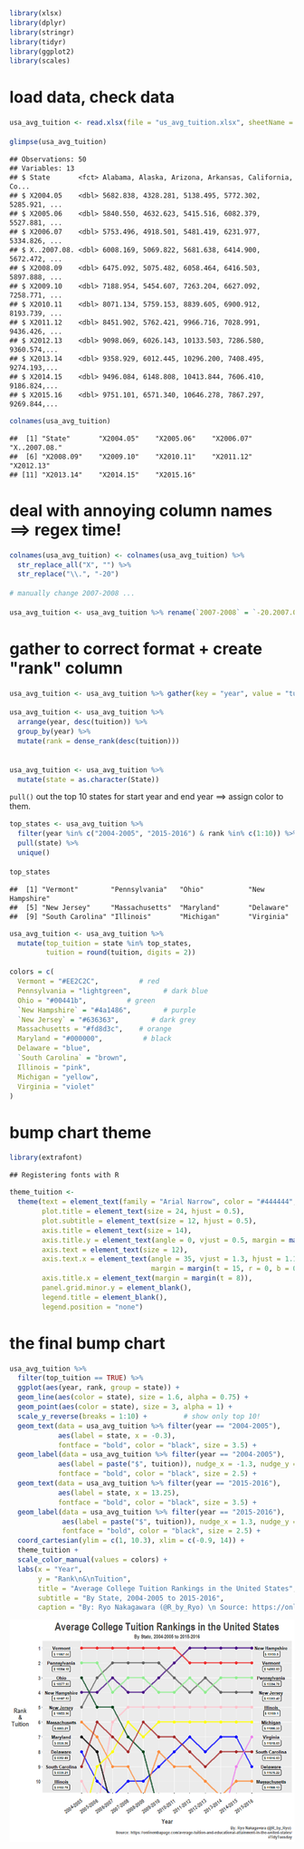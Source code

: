 ``` r
library(xlsx)
library(dplyr)
library(stringr)
library(tidyr)
library(ggplot2)
library(scales)
```

load data, check data
=====================

``` r
usa_avg_tuition <- read.xlsx(file = "us_avg_tuition.xlsx", sheetName = "Table 5")

glimpse(usa_avg_tuition)
```

    ## Observations: 50
    ## Variables: 13
    ## $ State       <fct> Alabama, Alaska, Arizona, Arkansas, California, Co...
    ## $ X2004.05    <dbl> 5682.838, 4328.281, 5138.495, 5772.302, 5285.921, ...
    ## $ X2005.06    <dbl> 5840.550, 4632.623, 5415.516, 6082.379, 5527.881, ...
    ## $ X2006.07    <dbl> 5753.496, 4918.501, 5481.419, 6231.977, 5334.826, ...
    ## $ X..2007.08. <dbl> 6008.169, 5069.822, 5681.638, 6414.900, 5672.472, ...
    ## $ X2008.09    <dbl> 6475.092, 5075.482, 6058.464, 6416.503, 5897.888, ...
    ## $ X2009.10    <dbl> 7188.954, 5454.607, 7263.204, 6627.092, 7258.771, ...
    ## $ X2010.11    <dbl> 8071.134, 5759.153, 8839.605, 6900.912, 8193.739, ...
    ## $ X2011.12    <dbl> 8451.902, 5762.421, 9966.716, 7028.991, 9436.426, ...
    ## $ X2012.13    <dbl> 9098.069, 6026.143, 10133.503, 7286.580, 9360.574,...
    ## $ X2013.14    <dbl> 9358.929, 6012.445, 10296.200, 7408.495, 9274.193,...
    ## $ X2014.15    <dbl> 9496.084, 6148.808, 10413.844, 7606.410, 9186.824,...
    ## $ X2015.16    <dbl> 9751.101, 6571.340, 10646.278, 7867.297, 9269.844,...

``` r
colnames(usa_avg_tuition)
```

    ##  [1] "State"       "X2004.05"    "X2005.06"    "X2006.07"    "X..2007.08."
    ##  [6] "X2008.09"    "X2009.10"    "X2010.11"    "X2011.12"    "X2012.13"   
    ## [11] "X2013.14"    "X2014.15"    "X2015.16"

deal with annoying column names ==&gt; regex time!
==================================================

``` r
colnames(usa_avg_tuition) <- colnames(usa_avg_tuition) %>% 
  str_replace_all("X", "") %>% 
  str_replace("\\.", "-20")

# manually change 2007-2008 ...

usa_avg_tuition <- usa_avg_tuition %>% rename(`2007-2008` = `-20.2007.08.`)
```

gather to correct format + create "rank" column
===============================================

``` r
usa_avg_tuition <- usa_avg_tuition %>% gather(key = "year", value = "tuition", -State)

usa_avg_tuition <- usa_avg_tuition %>% 
  arrange(year, desc(tuition)) %>% 
  group_by(year) %>% 
  mutate(rank = dense_rank(desc(tuition)))


usa_avg_tuition <- usa_avg_tuition %>% 
  mutate(state = as.character(State))
```

`pull()` out the top 10 states for start year and end year ==&gt; assign color to them.

``` r
top_states <- usa_avg_tuition %>% 
  filter(year %in% c("2004-2005", "2015-2016") & rank %in% c(1:10)) %>% 
  pull(state) %>% 
  unique()

top_states
```

    ##  [1] "Vermont"        "Pennsylvania"   "Ohio"           "New Hampshire" 
    ##  [5] "New Jersey"     "Massachusetts"  "Maryland"       "Delaware"      
    ##  [9] "South Carolina" "Illinois"       "Michigan"       "Virginia"

``` r
usa_avg_tuition <- usa_avg_tuition %>% 
  mutate(top_tuition = state %in% top_states,
         tuition = round(tuition, digits = 2))

colors = c(
  Vermont = "#EE2C2C",          # red
  Pennsylvania = "lightgreen",        # dark blue
  Ohio = "#00441b",          # green
  `New Hampshire` = "#4a1486",        # purple
  `New Jersey` = "#636363",        # dark grey
  Massachusetts = "#fd8d3c",    # orange
  Maryland = "#000000",          # black
  Delaware = "blue",
  `South Carolina` = "brown",
  Illinois = "pink",
  Michigan = "yellow",
  Virginia = "violet"
)
```

bump chart theme
================

``` r
library(extrafont)
```

    ## Registering fonts with R

``` r
theme_tuition <-  
  theme(text = element_text(family = "Arial Narrow", color = "#444444", face = "bold"),
        plot.title = element_text(size = 24, hjust = 0.5),
        plot.subtitle = element_text(size = 12, hjust = 0.5),
        axis.title = element_text(size = 14),
        axis.title.y = element_text(angle = 0, vjust = 0.5, margin = margin(r = 15)),
        axis.text = element_text(size = 12),
        axis.text.x = element_text(angle = 35, vjust = 1.3, hjust = 1.1,
                                   margin = margin(t = 15, r = 0, b = 0, l = 0)),
        axis.title.x = element_text(margin = margin(t = 8)),
        panel.grid.minor.y = element_blank(),
        legend.title = element_blank(),
        legend.position = "none")
```

the final bump chart
====================

``` r
usa_avg_tuition %>% 
  filter(top_tuition == TRUE) %>% 
  ggplot(aes(year, rank, group = state)) +
  geom_line(aes(color = state), size = 1.6, alpha = 0.75) +
  geom_point(aes(color = state), size = 3, alpha = 1) +
  scale_y_reverse(breaks = 1:10) +         # show only top 10!
  geom_text(data = usa_avg_tuition %>% filter(year == "2004-2005"),
            aes(label = state, x = -0.3), 
            fontface = "bold", color = "black", size = 3.5) +
  geom_label(data = usa_avg_tuition %>% filter(year == "2004-2005"),
            aes(label = paste("$", tuition)), nudge_x = -1.3, nudge_y = -0.4, 
            fontface = "bold", color = "black", size = 2.5) +
  geom_text(data = usa_avg_tuition %>% filter(year == "2015-2016"),
            aes(label = state, x = 13.25), 
            fontface = "bold", color = "black", size = 3.5) +
  geom_label(data = usa_avg_tuition %>% filter(year == "2015-2016"),
             aes(label = paste("$", tuition)), nudge_x = 1.3, nudge_y = -0.4, 
             fontface = "bold", color = "black", size = 2.5) +
  coord_cartesian(ylim = c(1, 10.3), xlim = c(-0.9, 14)) +
  theme_tuition +
  scale_color_manual(values = colors) +
  labs(x = "Year", 
       y = "Rank\n&\nTuition",
       title = "Average College Tuition Rankings in the United States",
       subtitle = "By State, 2004-2005 to 2015-2016",
       caption = "By: Ryo Nakagawara (@R_by_Ryo) \n Source: https://onlinembapage.com/average-tuition-and-educational-attainment-in-the-united-states/\n#TidyTuesday")
```

<img src="tidy_tues_april_3_files/figure-markdown_github/unnamed-chunk-7-1.png" style="display: block; margin: auto;" />
